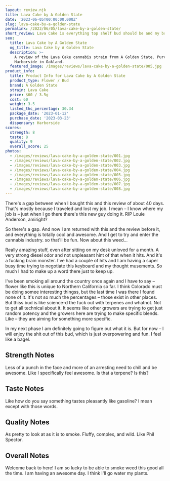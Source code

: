 ```yaml
---
layout: review.njk
title: Lava Cake by A Golden State
date: '2023-06-05T00:00:00.000Z'
slug: lava-cake-by-a-golden-state
permalink: /2023/06/05/lava-cake-by-a-golden-state/
short_review: Lava Cake is everything top shelf bud should be and my brain is all invited.
seo:
  title: Lava Cake by A Golden State
  og_title: Lava Cake by A Golden State
  description: >-
    A review of the Lava Cake cannabis strain from A Golden State. Purchased at
    Harborside in Oakland.
  featured_image: /images/reviews/lava-cake-by-a-golden-state/005.jpg
product_info:
  title: Product Info for Lava Cake by A Golden State
  product_type: Flower / Bud
  brand: A Golden State
  strain: Lava Cake
  price: $60 / 3.5g
  cost: 60
  weight: 3.5
  listed_thc_percentage: 30.34
  package_date: '2023-01-12'
  purchase_date: '2023-03-23'
  dispensary: Harborside
scores:
  strength: 8
  taste: 8
  quality: 9
  overall_score: 25
photos:
  - /images/reviews/lava-cake-by-a-golden-state/001.jpg
  - /images/reviews/lava-cake-by-a-golden-state/002.jpg
  - /images/reviews/lava-cake-by-a-golden-state/003.jpg
  - /images/reviews/lava-cake-by-a-golden-state/004.jpg
  - /images/reviews/lava-cake-by-a-golden-state/005.jpg
  - /images/reviews/lava-cake-by-a-golden-state/006.jpg
  - /images/reviews/lava-cake-by-a-golden-state/007.jpg
  - /images/reviews/lava-cake-by-a-golden-state/008.jpg
---
```


There's a gap between when I bought this and this review of about 40 days. That's mostly because I traveled and lost my job. I mean – I know where my job is – just when I go there there's this new guy doing it. RIP Louie Anderson, amiright?

So there's a gap. And now I am returned with this and the review before it, and everything is totally cool and awesome. And I get to try and enter the cannabis industry. so that'll be fun. Now about this weed…

Really amazing stuff, even after sitting on my desk unloved for a month. A very strong diesel odor and not unpleasant hint of that when it hits. And it's a fucking brain monster. I've had a couple of hits and I am having a super busy time trying to negotiate this keyboard and my thought musements. So much I had to make up a word there just to keep up.

I've been smoking all around the country once again and I have to say – flower like this is unique to Northern California so far. I think Colorado must be doing somee interesting thingss, but the last time I was there I found none of it. It's not so much the percentages – those exist in other places. But thiss bud is like science-d the fuck out with terpenes and whatnot. Not to get all technical about it. It seems like other growers are trying to get just random potency and the growers here are trying to make specific blends. Like – they are aiming for something more specific.

In my next phase I am definitely going to figure out what it is. But for now – I will enjoy the shit out of this bud, which is just overpowering and fun. I feel like a bagel.

## Strength Notes

Less of a punch in the face and more of an arresting need to chill and be awesome. Like I specifically feel awesome. Is that a terpene? Is this?

## Taste Notes

Like how do you say something tastes pleasantly like gasoline? I mean except with those words.

## Quality Notes

As pretty to look at as it is to smoke. Fluffy, complex, and wild. Like Phil Spector.

## Overall Notes

Welcome back to here! I am so lucky to be able to smoke weed this good all the time. I am having an awesome day. I think I'll go water my plants.
